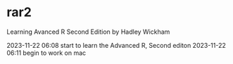 # rar2
Learning Avanced R Second Edition by Hadley Wickham

2023-11-22 06:08  start to learn the Advanced R, Second editon
2023-11-22 06:11  begin to work on mac
